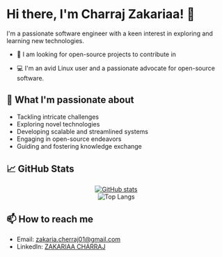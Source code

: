 # Hi there, I'm Charraj Zakariaa! 👋

I'm a passionate software engineer with a keen interest in exploring and learning new technologies.

- 💬 I am looking for open-source projects to contribute in

- 💻 I'm an avid Linux user and a passionate advocate for open-source software.

## 🚀 What I'm passionate about
- Tackling intricate challenges
- Exploring novel technologies
- Developing scalable and streamlined systems
- Engaging in open-source endeavors
- Guiding and fostering knowledge exchange

## 📈 GitHub Stats
<p align="center">
  <a href="https://github.com/SecurDrgorP">
    <img src="https://github-readme-stats.vercel.app/api?username=SecurDrgorP&show_icons=true&theme=radical" alt="GitHub stats"/>
  </a>
  <br/>
  <img src="https://github-readme-stats.vercel.app/api/top-langs/?username=SecurDrgorP&hide=Jupyter%20Notebook&layout=compact&theme=radical" alt="Top Langs"/>
</p>

## 📫 How to reach me
- Email: [zakaria.cherraj01@gmail.com](mailto:zakaria.cherraj01@gmail.com)
- LinkedIn: [ZAKARIAA CHARRAJ](https://www.linkedin.com/in/zakariaa-charraj)
<!--
## 📈 GitHub Stats

<br>

<p align="center">
  <img src="http://github-readme-streak-stats.herokuapp.com?user=SecurDrgorP&theme=dark&hide_border=true&border_radius=8" />
</p>

<p align="center">&nbsp;<img align="center" src="https://github-readme-stats.vercel.app/api?username=SecurDrgorP&show_icons=true&locale=en" alt="SecurDrGorP" />
 </p>
<p align="center">
<img align="center" src="https://github-profile-summary-cards.vercel.app/api/cards/profile-details?username=SecurDrgorP&theme=github_dark" alt="Charraj Zakariaa" />
</p>


<h2 align="center"> <img src="https://media.giphy.com/media/iY8CRBdQXODJSCERIr/giphy.gif" width="35px">&nbsp; Views and Followers :eyes:</h2>

<p align="center">
    
<a href="https://github.com/SecurDrgorP/github-profile-views-counter">
    <img src="https://komarev.com/ghpvc/?username=SecurDrgorP">
</a>
    <a href="https://github.com/SecurDrgorP?tab=followers">
        <img src="https://img.shields.io/github/followers/SecurDrgorP?label=Followers&style=social" alt="GitHub Badge"/>
    </a>
</p>
 --!>
